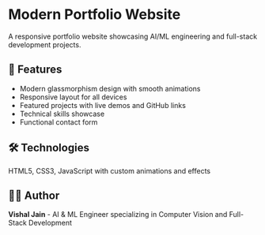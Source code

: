 # Modern Portfolio Website

A responsive portfolio website showcasing AI/ML engineering and full-stack development projects.

## 🚀 Features
- Modern glassmorphism design with smooth animations
- Responsive layout for all devices
- Featured projects with live demos and GitHub links
- Technical skills showcase
- Functional contact form

## 🛠️ Technologies
HTML5, CSS3, JavaScript with custom animations and effects

## 👨‍💻 Author
**Vishal Jain** - AI & ML Engineer specializing in Computer Vision and Full-Stack Development